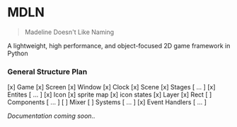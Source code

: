 # MDLN

> Madeline Doesn't Like Naming

A lightweight, high performance, and object-focused 2D game framework in Python

### General Structure Plan

[x] Game
    [x] Screen
    [x] Window
    [x] Clock
    [x] Scene
        [x] Stages [ ... ]
            [x] Entites [ ... ]
                [x] Icon
                    [x] sprite map
                    [x] icon states
                [x] Layer
                [x] Rect
                [ ] Components [ ... ]
        [ ] Mixer
    [ ] Systems [ ... ]
    [x] Event Handlers [ ... ]

*Documentation coming soon..*
